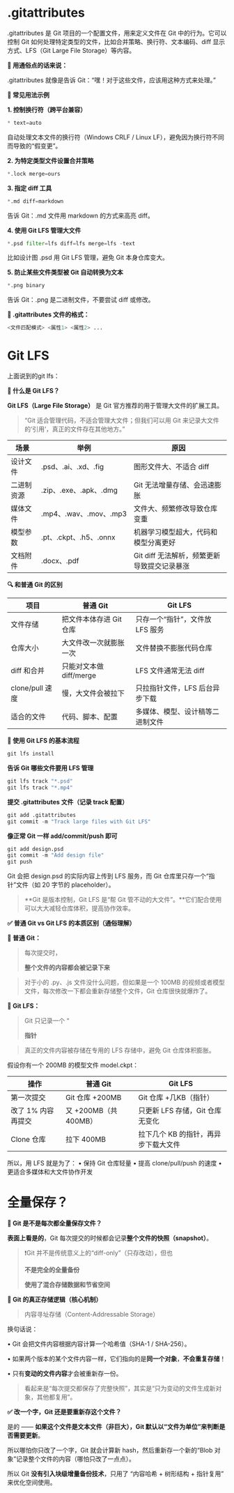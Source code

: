 # .gitattributes

.gitattributes 是 Git 项目的一个配置文件，用来定义文件在 Git 中的行为。它可以控制 Git 如何处理特定类型的文件，比如合并策略、换行符、文本编码、diff 显示方式、LFS（Git Large File Storage）等内容。

**🌟 用通俗点的话来说：**

.gitattributes 就像是告诉 Git：“嘿！对于这些文件，应该用这种方式来处理。”

**📘 常见用法示例**

**1. 控制换行符（跨平台兼容）**

```python
* text=auto
```

自动处理文本文件的换行符（Windows CRLF / Linux LF），避免因为换行符不同而导致的“假变更”。

**2. 为特定类型文件设置合并策略**

```python
*.lock merge=ours
```

**3. 指定 diff 工具**

```python
*.md diff=markdown
```

告诉 Git：.md 文件用 markdown 的方式来高亮 diff。

**4. 使用 Git LFS 管理大文件**

```python
*.psd filter=lfs diff=lfs merge=lfs -text
```

比如设计图 .psd 用 Git LFS 管理，避免 Git 本身仓库变大。

**5. 防止某些文件类型被 Git 自动转换为文本**

```python
*.png binary
```

告诉 Git：.png 是二进制文件，不要尝试 diff 或修改。

**🧩 .gitattributes 文件的格式：**

```python
<文件匹配模式> <属性1> <属性2> ...
```

# Git LFS

上面说到的git lfs：

**🧠 什么是 Git LFS？**

**Git LFS（Large File Storage）** 是 Git 官方推荐的用于管理大文件的扩展工具。

> “Git 适合管理代码，不适合管理大文件；但我们可以用 Git 来记录大文件的‘引用’，真正的文件存在其他地方。”
> 

| **场景** | **举例** | **原因** |
| --- | --- | --- |
| 设计文件 | .psd、.ai、.xd、.fig | 图形文件大、不适合 diff |
| 二进制资源 | .zip、.exe、.apk、.dmg | Git 无法增量存储、会迅速膨胀 |
| 媒体文件 | .mp4、.wav、.mov、.mp3 | 文件大、频繁修改导致仓库变重 |
| 模型参数 | .pt、.ckpt、.h5、.onnx | 机器学习模型超大，代码和模型分离更好 |
| 文档附件 | .docx、.pdf | Git diff 无法解析，频繁更新导致提交记录暴涨 |

**🔍 和普通 Git 的区别**

| **项目** | **普通 Git** | **Git LFS** |
| --- | --- | --- |
| 文件存储 | 把文件本体存进 Git 仓库 | 只存一个“指针”，文件放 LFS 服务 |
| 仓库大小 | 大文件改一次就膨胀一次 | 文件替换不膨胀代码仓库 |
| diff 和合并 | 只能对文本做 diff/merge | LFS 文件通常无法 diff |
| clone/pull 速度 | 慢，大文件会被拉下 | 只拉指针文件，LFS 后台异步下载 |
| 适合的文件 | 代码、脚本、配置 | 多媒体、模型、设计稿等二进制文件 |

**🔧 使用 Git LFS 的基本流程**

```python
git lfs install
```

**告诉 Git 哪些文件要用 LFS 管理**

```python
git lfs track "*.psd"
git lfs track "*.mp4"
```

**提交 .gitattributes 文件（记录 track 配置）**

```python
git add .gitattributes
git commit -m "Track large files with Git LFS"
```

**像正常 Git 一样 add/commit/push 即可**

```python
git add design.psd
git commit -m "Add design file"
git push
```

Git 会把 design.psd 的实际内容上传到 LFS 服务，而 Git 仓库里只存一个“指针”文件（如 20 字节的 placeholder）。

> **Git 是版本控制，Git LFS 是“帮 Git 管不动的大文件”。**它们配合使用可以大大减轻仓库体积，提高协作效率。
> 

**✅ 普通 Git vs Git LFS 的本质区别（通俗理解）**

**🧱 普通 Git：**

> 每次提交时，
> 
> 
> **整个文件的内容都会被记录下来**
> 

> 对于小的 .py、.js 文件没什么问题，但如果是一个 100MB 的视频或者模型文件，每次修改一下都会重新存储整个文件，Git 仓库很快就爆炸了。
> 

**🚀 Git LFS：**

> Git 只记录一个 “
> 
> 
> **指针**
> 

> 真正的文件内容被存储在专用的 LFS 存储中，避免 Git 仓库体积膨胀。
> 

假设你有一个 200MB 的模型文件 model.ckpt：

| **操作** | **普通 Git** | **Git LFS** |
| --- | --- | --- |
| 第一次提交 | Git 仓库 +200MB | Git 仓库 +几KB（指针） |
| 改了 1% 内容再提交 | 又 +200MB（共 400MB） | 只更新 LFS 存储，Git 仓库无变化 |
| Clone 仓库 | 拉下 400MB | 拉下几个 KB 的指针，再异步下载大文件 |

所以，用 LFS 就是为了：
•	保持 Git 仓库轻量
•	提高 clone/pull/push 的速度
•	更适合多媒体和大文件协作开发

# 全量保存？

**🤯 Git 是不是每次都全量保存文件？**

**表面上看是的**，Git 每次提交的时候都会记录**整个文件的快照（snapshot）**。

> ❗Git 并不是传统意义上的“diff-only”（只存改动），但也
> 
> 
> **不是完全的全量备份**
> 
> **使用了混合存储数据和节省空间**
> 

**🧠 Git 的真正存储逻辑（核心机制）**

> 内容寻址存储（Content-Addressable Storage）
> 

换句话说：

•	Git 会把文件内容根据内容计算一个哈希值（SHA-1 / SHA-256）。

•	如果两个版本的某个文件内容一样，它们指向的是**同一个对象**，**不会重复存储**！

•	只有**变动的文件内容**才会被重新存一份。

> 看起来是“每次提交都保存了完整快照”，其实是“只为变动的文件生成新对象，其他都复用”。
> 

**✅ 改一个字，Git 还是要重新存这个文件？**

是的 —— **如果这个文件是文本文件（非巨大），Git 默认以“文件为单位”来判断是否需要更新**。

所以哪怕你只改了一个字，Git 就会计算新 hash，然后重新存一个新的“Blob 对象”记录整个文件的内容（哪怕只改了一点点）。

所以 Git **没有引入块级增量备份技术**，只用了 “内容哈希 + 树形结构 + 指针复用” 来优化空间使用。
